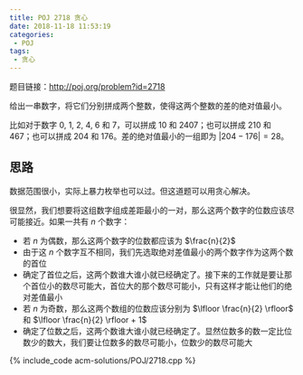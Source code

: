 ```yaml
---
title: POJ 2718 贪心
date: 2018-11-18 11:53:19
categories:
 - POJ
tags:
 - 贪心
---
```


题目链接：http://poj.org/problem?id=2718

给出一串数字，将它们分别拼成两个整数，使得这两个整数的差的绝对值最小。

比如对于数字 0, 1, 2, 4, 6 和 7，可以拼成 10 和 2407；也可以拼成 210 和 467；也可以拼成 204 和 176。差的绝对值最小的一组即为 $| 204 - 176 | = 28$。

<!-- more -->

## 思路

数据范围很小，实际上暴力枚举也可以过。但这道题可以用贪心解决。

很显然，我们想要将这组数字组成差距最小的一对，那么这两个数字的位数应该尽可能接近。如果一共有 $n$ 个数字：

* 若 $n$ 为偶数，那么这两个数字的位数都应该为 $\frac{n}{2}$
 * 由于这 $n$ 个数字互不相同，我们先选取绝对差值最小的两个数字作为这两个数的首位
 * 确定了首位之后，这两个数谁大谁小就已经确定了。接下来的工作就是要让那个首位小的数尽可能大，首位大的那个数尽可能小，只有这样才能让他们的绝对差值最小
* 若 $n$ 为奇数，那么这两个数组的位数应该分别为 $\lfloor \frac{n}{2} \rfloor$ 和 $\lfloor \frac{n}{2} \rfloor + 1$ 
 * 确定了位数之后，这两个数谁大谁小就已经确定了。显然位数多的数一定比位数少的数大，我们要让位数多的数尽可能小，位数少的数尽可能大

{% include_code acm-solutions/POJ/2718.cpp %}
